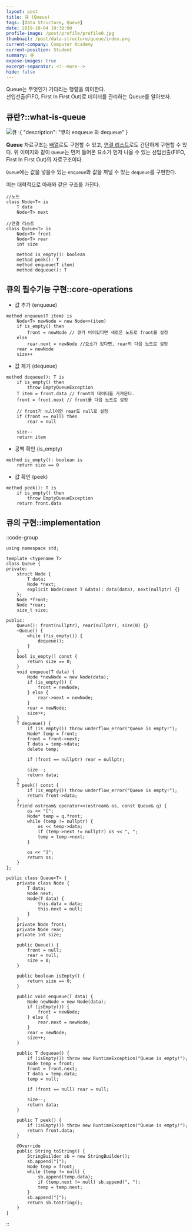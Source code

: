 ```yaml
---
layout: post
title: 큐 (Queue)
tags: [Data Structure, Queue]
date: 2019-10-04 19:30:00
profile-image: /post/profile/profile0.jpg
thumbnail: /post/data-structure/queue/index.png
current-company: Computer Academy
current-position: Student
summary: 큐
expose-images: true
excerpt-separator: <!--more-->
hide: false
---
```

Queue는 무엇인가 기다리는 행렬을 의미한다.  
선입선출(FIFO, First In First Out)로 데이터를 관리하는 Queue를 알아보자. 
<!--more-->

## 큐란?::what-is-queue

![큐](/post/data-structure/queue/index.png)
:{ "description": "큐의 enqueue 와 dequeue" }

**Queue** 자료구조는 [배열](/docs/data-structure/array)로도 구현할 수 있고, [연결 리스트](/docs/data-structure/linked-list)로도 간단하게 구현할 수 있다.
위 이미지와 같이 `Queue`는 먼저 들어온 요소가 먼저 나올 수 있는 선입선출(FIFO, First In First Out)의 자료구조이다.

`Queue`에는 값을 넣을수 있는 `enqueue`와 값을 꺼낼 수 있는 `dequeue`를 구현한다.

이는 대략적으로 아래와 같은 구조를 가진다.

```text
//노드
class Node<T> is
    T data
    Node<T> next
    
//연결 리스트
class Queue<T> is
    Node<T> front
    Node<T> rear
    int size
    
    method is_empty(): boolean
    method peek(): T
    method enqueue(T item)
    method dequeue(): T
```


## 큐의 필수기능 구현::core-operations

* 값 추가 (enqueue)

```text
method enqueue(T item) is
    Node<T> newNode = new Node<>(item)
    if is_empty() then
        front = newNode // 큐가 비어있다면 새로운 노드로 front를 설정
    else
        rear.next = newNode //요소가 있다면, rear의 다음 노드로 설정
    rear = newNode
    size++
```

* 값 제거 (dequeue)

```text
method dequeue(): T is
    if is_empty() then
        throw EmptyQueueException
    T item = front.data // front의 데이터를 가져온다.
    front = front.next // front를 다음 노드로 설정
    
    // front가 null이면 rear도 null로 설정
    if (front == null) then
        rear = null
    
    size--
    return item
```

* 공백 확인 (is_empty)

```text
method is_empty(): boolean is
    return size == 0
```

* 값 확인 (peek)

```text
method peek(): T is
    if is_empty() then
        throw EmptyQueueException
    return front.data
```

## 큐의 구현::implementation

::code-group
```cpp::c++
using namespace std;

template <typename T>
class Queue {
private:
    struct Node {
        T data;
        Node *next;
        explicit Node(const T &data): data(data), next(nullptr) {}
    };  
    Node *front;
    Node *rear;
    size_t size;

public:
    Queue(): front(nullptr), rear(nullptr), size(0) {}
    ~Queue() {
        while (!is_empty()) {
            dequeue();
        }
    }
    bool is_empty() const {
        return size == 0;
    }
    void enqueue(T data) {
        Node *newNode = new Node(data);
        if (is_empty()) {
            front = newNode;
        } else {
            rear->next = newNode;
        }
        rear = newNode;
        size++;
    }
    T dequeue() {
        if (is_empty()) throw underflow_error("Queue is empty!");
        Node* temp = front;
        front = front->next;
        T data = temp->data;
        delete temp;

        if (front == nullptr) rear = nullptr;

        size--;
        return data;
    }
    T peek() const {
        if (is_empty()) throw underflow_error("Queue is empty!");
        return front->data;
    }
    friend ostream& operator<<(ostream& os, const Queue& q) {
        os << "[";
        Node* temp = q.front;
        while (temp != nullptr) {
            os << temp->data;
            if (temp->next != nullptr) os << ", ";
            temp = temp->next;
        }

        os << "]";
        return os;
    }
};
```
```java::java
public class Queue<T> {
    private class Node {
        T data;
        Node next;
        Node(T data) {
            this.data = data;
            this.next = null;
        }
    }
    private Node front;
    private Node rear;
    private int size;

    public Queue() {
        front = null;
        rear = null;
        size = 0;
    }

    public boolean isEmpty() {
        return size == 0;
    }

    public void enqueue(T data) {
        Node newNode = new Node(data);
        if (isEmpty()) {
            front = newNode;
        } else {
            rear.next = newNode;
        }
        rear = newNode;
        size++;
    }

    public T dequeue() {
        if (isEmpty()) throw new RuntimeException("Queue is empty!");
        Node temp = front;
        front = front.next;
        T data = temp.data;
        temp = null;

        if (front == null) rear = null;

        size--;
        return data;
    }

    public T peek() {
        if (isEmpty()) throw new RuntimeException("Queue is empty!");
        return front.data;
    }

    @Override
    public String toString() {
        StringBuilder sb = new StringBuilder();
        sb.append("[");
        Node temp = front;
        while (temp != null) {
            sb.append(temp.data);
            if (temp.next != null) sb.append(", ");
            temp = temp.next;
        }
        sb.append("]");
        return sb.toString();
    }
}    
```
::

